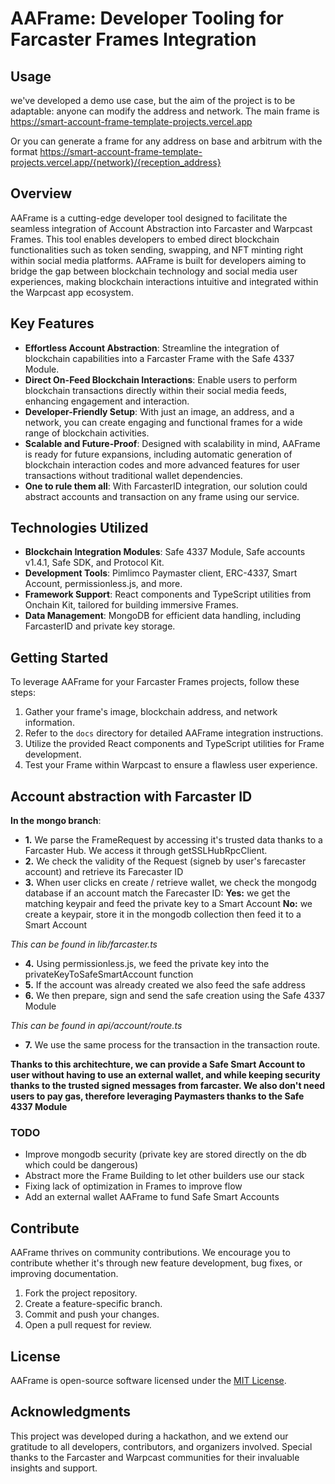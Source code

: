 # AAFrame: Developer Tooling for Farcaster Frames Integration
## Usage 
we've developed a demo use case, but the aim of the project is to be adaptable: anyone can modify the address and network.
The main frame is https://smart-account-frame-template-projects.vercel.app

Or you can generate a frame for any address on base and arbitrum with the format https://smart-account-frame-template-projects.vercel.app/{network}/{reception_address}

## Overview
AAFrame is a cutting-edge developer tool designed to facilitate the seamless integration of Account Abstraction into Farcaster and Warpcast Frames. This tool enables developers to embed direct blockchain functionalities such as token sending, swapping, and NFT minting right within social media platforms. AAFrame is built for developers aiming to bridge the gap between blockchain technology and social media user experiences, making blockchain interactions intuitive and integrated within the Warpcast app ecosystem.

## Key Features
- **Effortless Account Abstraction**: Streamline the integration of blockchain capabilities into a Farcaster Frame with the Safe 4337 Module.
- **Direct On-Feed Blockchain Interactions**: Enable users to perform blockchain transactions directly within their social media feeds, enhancing engagement and interaction.
- **Developer-Friendly Setup**: With just an image, an address, and a network, you can create engaging and functional frames for a wide range of blockchain activities.
- **Scalable and Future-Proof**: Designed with scalability in mind, AAFrame is ready for future expansions, including automatic generation of blockchain interaction codes and more advanced features for user transactions without traditional wallet dependencies.
- **One to rule them all**: With FarcasterID integration, our solution could abstract accounts and transaction on any frame using our service.

## Technologies Utilized
- **Blockchain Integration Modules**: Safe 4337 Module, Safe accounts v1.4.1, Safe SDK, and Protocol Kit.
- **Development Tools**: Pimlimco Paymaster client, ERC-4337, Smart Account, permissionless.js, and more.
- **Framework Support**: React components and TypeScript utilities from Onchain Kit, tailored for building immersive Frames.
- **Data Management**: MongoDB for efficient data handling, including FarcasterID and private key storage.

## Getting Started
To leverage AAFrame for your Farcaster Frames projects, follow these steps:

1. Gather your frame's image, blockchain address, and network information.
2. Refer to the `docs` directory for detailed AAFrame integration instructions.
3. Utilize the provided React components and TypeScript utilities for Frame development.
4. Test your Frame within Warpcast to ensure a flawless user experience.

## Account abstraction with Farcaster ID
**In the mongo branch**:

- **1.** We parse the FrameRequest by accessing it's trusted data thanks to a Farcaster Hub. We access it through getSSLHubRpcClient.
- **2.** We check the validity of the Request (signeb by user's farecaster account) and retrieve its Farecaster ID
- **3.** When user clicks en create / retrieve wallet, we check the mongodg database if an account match the Farecaster ID:
**Yes:** we get the matching keypair and feed the private key to a Smart Account
**No:** we create a keypair, store it in the mongodb collection then feed it to a Smart Account

*This can be found in lib/farcaster.ts*

- **4.** Using permissionless.js, we feed the private key into the privateKeyToSafeSmartAccount function
- **5.** If the account was already created we also feed the safe address
- **6.** We then prepare, sign and send the safe creation using the Safe 4337 Module

*This can be found in api/account/route.ts*

- **7.** We use the same process for the transaction in the transaction route.

**Thanks to this architechture, we can provide a Safe Smart Account to user without having to use an external wallet, and while keeping security thanks to the trusted signed messages from farcaster. We also don't need users to pay gas, therefore leveraging Paymasters thanks to the Safe 4337 Module**

### TODO
- Improve mongodb security (private key are stored directly on the db which could be dangerous)
- Abstract more the Frame Building to let other builders use our stack
- Fixing lack of optimization in Frames to improve flow
- Add an external wallet AAFrame to fund Safe Smart Accounts

## Contribute
AAFrame thrives on community contributions. We encourage you to contribute whether it's through new feature development, bug fixes, or improving documentation.

1. Fork the project repository.
2. Create a feature-specific branch.
3. Commit and push your changes.
4. Open a pull request for review.

## License
AAFrame is open-source software licensed under the [MIT License](LICENSE).

## Acknowledgments
This project was developed during a hackathon, and we extend our gratitude to all developers, contributors, and organizers involved. Special thanks to the Farcaster and Warpcast communities for their invaluable insights and support.
